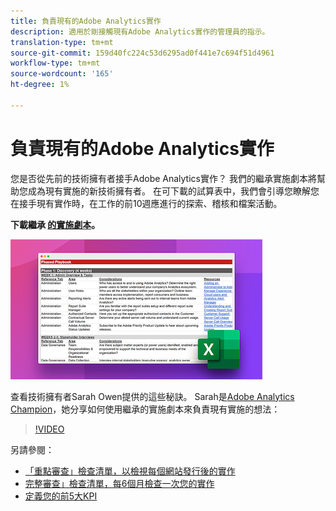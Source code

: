 ```yaml
---
title: 負責現有的Adobe Analytics實作
description: 適用於剛接觸現有Adobe Analytics實作的管理員的指示。
translation-type: tm+mt
source-git-commit: 159d40fc224c53d6295ad0f441e7c694f51d4961
workflow-type: tm+mt
source-wordcount: '165'
ht-degree: 1%

---
```



# 負責現有的Adobe Analytics實作

您是否從先前的技術擁有者接手Adobe Analytics實作？ 我們的繼承實施劇本將幫助您成為現有實施的新技術擁有者。 在可下載的試算表中，我們會引導您瞭解您在接手現有實作時，在工作的前10週應進行的探索、稽核和檔案活動。

**下載繼承 [的實施劇本](assets/adobe_analytics_inherited_implementation_playbook.xlsx)。**

![劇本](assets/inherited-impl-playbook.png)

查看技術擁有者Sarah Owen提供的這些秘訣。 Sarah是[Adobe Analytics Champion](https://blog.adobe.com/en/publish/2020/10/27/adobe-analytics-champion-program.html#gs.ldf97p)，她分享如何使用繼承的實施劇本來負責現有實施的想法：

>[!VIDEO](https://video.tv.adobe.com/v/327314/?quality=12&learn=on)

另請參閱：

* [「重點審查」檢查清單，以檢視每個網站發行後的實作](/help/implement/review/focused-review.md)
* [完整審查」檢查清單，每6個月檢查一次您的實作](/help/implement/review/full-review.md)
* [定義您的前5大KPI](/help/implement/review/define-kpis.md)
